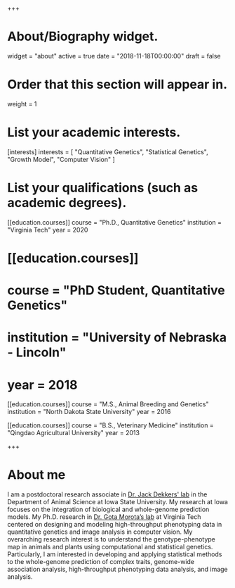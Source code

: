 +++
# About/Biography widget.
widget = "about"
active = true
date = "2018-11-18T00:00:00"
draft = false

# Order that this section will appear in.
weight = 1

# List your academic interests.
[interests]
    interests = [
    "Quantitative Genetics",
    "Statistical Genetics",
    "Growth Model",
    "Computer Vision"
  ]

# List your qualifications (such as academic degrees).

[[education.courses]]
  course = "Ph.D., Quantitative Genetics"
  institution = "Virginia Tech"
  year = 2020

# [[education.courses]]
# course = "PhD Student, Quantitative Genetics"
# institution = "University of Nebraska - Lincoln"
# year = 2018
  
[[education.courses]]
  course = "M.S., Animal Breeding and Genetics"
  institution = "North Dakota State University"
  year = 2016

[[education.courses]]
  course = "B.S., Veterinary Medicine"
  institution = "Qingdao Agricultural University"
  year = 2013
 
+++

# About me

I am a postdoctoral research associate in [Dr. Jack Dekkers' lab](https://www.ans.iastate.edu/people/jack-c-dekkers) in the Department of Animal Science at Iowa State University. My research at Iowa focuses on the integration of biological and whole-genome prediction models. My Ph.D. research in [Dr. Gota Morota’s lab](http://morotalab.org/) at Virginia Tech centered on designing and modeling high-throughput phenotyping data in quantitative genetics and image analysis in computer vision. My overarching research interest is to understand the genotype-phenotype map in animals and plants using computational and statistical genetics. Particularly, I am interested in developing and applying statistical methods to the whole-genome prediction of complex traits, genome-wide association analysis, high-throughput phenotyping data analysis, and image analysis.

